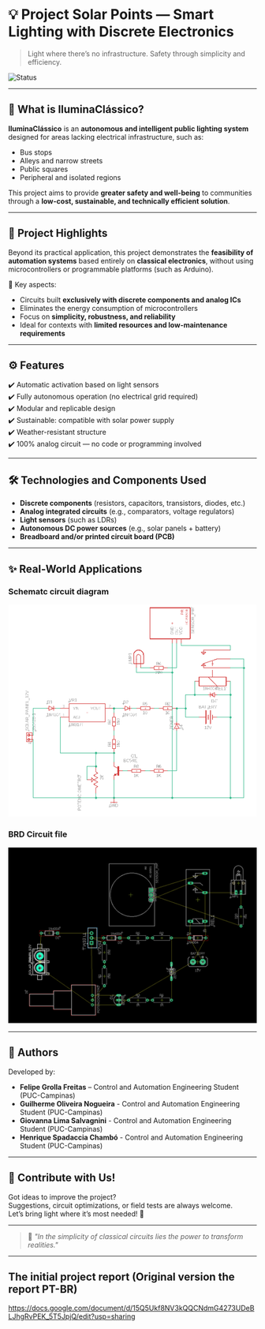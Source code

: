 # 💡 Project Solar Points — Smart Lighting with Discrete Electronics

> Light where there’s no infrastructure. Safety through simplicity and efficiency.

![Status](https://img.shields.io/badge/status-in%20development-yellow)

---

## 🌙 What is IluminaClássico?

**IluminaClássico** is an **autonomous and intelligent public lighting system** designed for areas lacking electrical infrastructure, such as:

- Bus stops  
- Alleys and narrow streets  
- Public squares  
- Peripheral and isolated regions  

This project aims to provide **greater safety and well-being** to communities through a **low-cost, sustainable, and technically efficient solution**.

---

## 🔧 Project Highlights

Beyond its practical application, this project demonstrates the **feasibility of automation systems** based entirely on **classical electronics**, without using microcontrollers or programmable platforms (such as Arduino).

📎 Key aspects:

- Circuits built **exclusively with discrete components and analog ICs**
- Eliminates the energy consumption of microcontrollers
- Focus on **simplicity, robustness, and reliability**
- Ideal for contexts with **limited resources and low-maintenance requirements**

---

## ⚙️ Features

✔️ Automatic activation based on light sensors  
✔️ Fully autonomous operation (no electrical grid required)  
✔️ Modular and replicable design  
✔️ Sustainable: compatible with solar power supply  
✔️ Weather-resistant structure  
✔️ 100% analog circuit — no code or programming involved

---

## 🛠️ Technologies and Components Used

- **Discrete components** (resistors, capacitors, transistors, diodes, etc.)  
- **Analog integrated circuits** (e.g., comparators, voltage regulators)  
- **Light sensors** (such as LDRs)  
- **Autonomous DC power sources** (e.g., solar panels + battery)  
- **Breadboard and/or printed circuit board (PCB)**

---

## ✨ Real-World Applications

### Schematc circuit diagram
<img src="https://github.com/Grolla05/Project_SolarPoints/blob/178da5d6c22d9548fe743928b36207ba47cb178d/Versions/SolarPoints1.0/First_version.png">

### BRD Circuit file
<img src="https://github.com/Grolla05/Project_SolarPoints/blob/c9674fc39024c1f25d5fec4124e2d89baf0e78ac/Versions/SolarPoints1.0/BRD_circuit_image.png">

---

## 👥 Authors

Developed by:

- **Felipe Grolla Freitas** – Control and Automation Engineering Student (PUC-Campinas)
- **Guilherme Oliveira Nogueira** - Control and Automation Engineering Student (PUC-Campinas)
- **Giovanna Lima Salvagnini** - Control and Automation Engineering Student (PUC-Campinas)
- **Henrique Spadaccia Chambó** - Control and Automation Engineering Student (PUC-Campinas)

---

## 💬 Contribute with Us!

Got ideas to improve the project?  
Suggestions, circuit optimizations, or field tests are always welcome.  
Let’s bring light where it’s most needed! 🤝

---

> 🧠 *"In the simplicity of classical circuits lies the power to transform realities."*

---

## The initial project report (Original version the report PT-BR)
https://docs.google.com/document/d/15Q5Ukf8NV3kQQCNdmG4273UDeBLJhgRvPEK_5T5JpjQ/edit?usp=sharing
